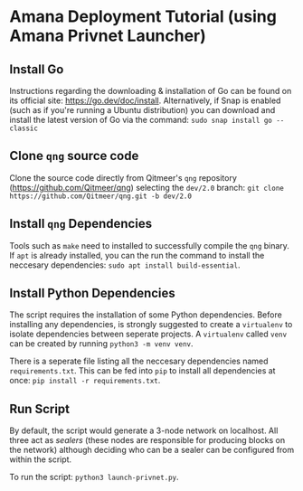 # Amana Deployment Tutorial (using Amana Privnet Launcher)

## Install Go
Instructions regarding the downloading & installation of Go can be found on its official site: https://go.dev/doc/install. Alternatively, if Snap is enabled (such as if you're running a Ubuntu distribution) you can download and install the latest version of Go via the command: `sudo snap install go --classic`

## Clone `qng` source code
Clone the source code directly from Qitmeer's `qng` repository (https://github.com/Qitmeer/qng) selecting the `dev/2.0` branch: `git clone https://github.com/Qitmeer/qng.git -b dev/2.0`

## Install `qng` Dependencies
Tools such as `make` need to installed to successfully compile the `qng` binary. If `apt` is already installed, you can the run the command to install the neccesary dependencies: `sudo apt install build-essential`.

## Install Python Dependencies
The script requires the installation of some Python dependencies. Before installing any dependencies, is strongly suggested to create a `virtualenv` to isolate dependencies between seperate projects. A `virtualenv` called `venv` can be created by running `python3 -m venv venv`. 

There is a seperate file listing all the neccesary dependencies named `requirements.txt`. This can be fed into `pip` to install all dependencies at once: `pip install -r requirements.txt`.   

## Run Script
By default, the script would generate a 3-node network on localhost. All three act as *sealers* (these nodes are responsible for producing blocks on the network) although deciding who can be a sealer can be configured from within the script. 

To run the script: `python3 launch-privnet.py`.
